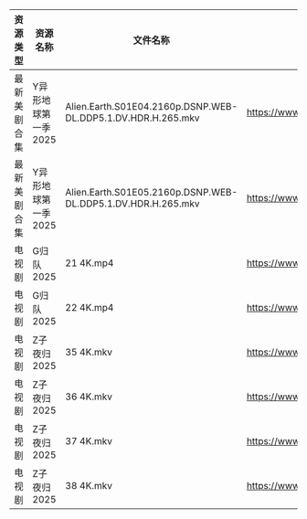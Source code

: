 | 资源类型   | 资源名称         | 文件名称                                                         | 分享链接                                 | 更新时间                |
| ------ | ------------ | ------------------------------------------------------------ | ------------------------------------ | ------------------- |
| 最新美剧合集 | Y异形地球第一季2025 | Alien.Earth.S01E04.2160p.DSNP.WEB-DL.DDP5.1.DV.HDR.H.265.mkv | https://www.alipan.com/s/wSkoVXZdQoz | 2025-09-04 08:00:51 |
| 最新美剧合集 | Y异形地球第一季2025 | Alien.Earth.S01E05.2160p.DSNP.WEB-DL.DDP5.1.DV.HDR.H.265.mkv | https://www.alipan.com/s/wSkoVXZdQoz | 2025-09-04 08:00:51 |
| 电视剧    | G归队2025      | 21 4K.mp4                                                    | https://www.alipan.com/s/Nf8CFYt1xod | 2025-09-04 07:59:48 |
| 电视剧    | G归队2025      | 22 4K.mp4                                                    | https://www.alipan.com/s/Nf8CFYt1xod | 2025-09-04 07:59:47 |
| 电视剧    | Z子夜归2025     | 35 4K.mkv                                                    | https://www.alipan.com/s/eenSecWfvhF | 2025-09-04 13:00:54 |
| 电视剧    | Z子夜归2025     | 36 4K.mkv                                                    | https://www.alipan.com/s/eenSecWfvhF | 2025-09-04 13:00:54 |
| 电视剧    | Z子夜归2025     | 37 4K.mkv                                                    | https://www.alipan.com/s/eenSecWfvhF | 2025-09-04 13:00:53 |
| 电视剧    | Z子夜归2025     | 38 4K.mkv                                                    | https://www.alipan.com/s/eenSecWfvhF | 2025-09-04 13:00:53 |
